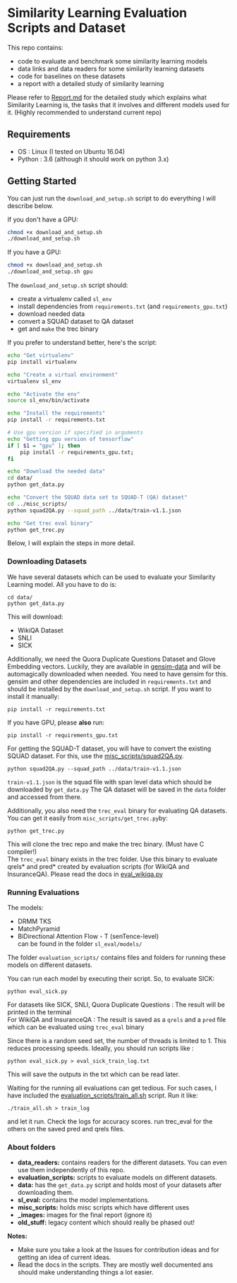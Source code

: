 # Similarity Learning Evaluation Scripts and Dataset
This repo contains:
- code to evaluate and benchmark some similarity learning models
- data links and data readers for some similarity learning datasets
- code for baselines on these datasets
- a report with a detailed study of similarity learning

Please refer to [Report.md](Report.md) for the detailed study which explains what Similarity Learning is, the tasks that it involves and different models used for it. (Highly recommended to understand current repo)

## Requirements
- OS : Linux (I tested on Ubuntu 16.04)
- Python : 3.6 (although it should work on python 3.x)

## Getting Started

You can just run the `download_and_setup.sh` script to do everything I will describe below.

If you don't have a GPU:

```bash
chmod +x download_and_setup.sh
./download_and_setup.sh
```

If you have a GPU:

```bash
chmod +x download_and_setup.sh
./download_and_setup.sh gpu
```

The `download_and_setup.sh` script should:  
- create a virtualenv called `sl_env`
- install dependencies from `requirements.txt` (and `requirements_gpu.txt`)
- download needed data
- convert a SQUAD dataset to QA dataset
- get and `make` the trec binary


If you prefer to understand better, here's the script:

```bash
echo "Get virtualenv"
pip install virtualenv

echo "Create a virtual environment"
virtualenv sl_env

echo "Activate the env"
source sl_env/bin/activate

echo "Install the requirements"
pip install -r requirements.txt

# Use gpu version if specified in arguments
echo "Getting gpu version of tensorflow"
if [ $1 = "gpu" ]; then 
	pip install -r requirements_gpu.txt;
fi

echo "Download the needed data"
cd data/
python get_data.py

echo "Convert the SQUAD data set to SQUAD-T (QA) dataset"
cd ../misc_scripts/
python squad2QA.py --squad_path ../data/train-v1.1.json

echo "Get trec eval binary"
python get_trec.py
```

Below, I will explain the steps in more detail.


### Downloading Datasets
We have several datasets which can be used to evaluate your Similarity Learning model. All you have to do is:

	cd data/
	python get_data.py

This will download:
- WikiQA Dataset
- SNLI
- SICK

Additionally, we need the Quora Duplicate Questions Dataset and Glove Embedding vectors. Luckily, they are available in [gensim-data](https://github.com/RaRe-Technologies/gensim-data) and will be automagically downloaded when needed. You need to have gensim for this. gensim and other dependencies are included in `requirements.txt` and should be installed by the `download_and_setup.sh` script. If you want to install it manually:

`pip install -r requirements.txt`

If you have GPU, please **also** run:  

`pip install -r requirements_gpu.txt`

For getting the SQUAD-T dataset, you will have to convert the existing SQUAD dataset. For this, use the [misc_scripts/squad2QA.py](https://github.com/aneesh-joshi/Similarity-Learning-Evaluation-Scripts/blob/master/misc_scripts/squad2QA.py).

	python squad2QA.py --squad_path ../data/train-v1.1.json

`train-v1.1.json` is the squad file with span level data which should be downloaded by `get_data.py`
The QA dataset will be saved in the `data` folder and accessed from there.

Additionally, you also need the `trec_eval` binary for evaluating QA datasets. You can get it easily from `misc_scripts/get_trec.py`by:

	python get_trec.py

This will clone the trec repo and make the trec binary. (Must have C compiler!)  
The `trec_eval` binary exists in the trec folder. Use this binary to evaluate qrels* and pred* created by evaluation scripts (for WikiQA and InsuranceQA). Please read the docs in [eval_wikiqa.py](https://github.com/aneesh-joshi/Similarity-Learning-Evaluation-Scripts/blob/master/evaluation_scripts/WikiQA/eval_wikiqa.py)

### Running Evaluations
The models:  
- DRMM TKS
- MatchPyramid
- BiDirectional Attention Flow - T (senTence-level)  
can be found in the folder `sl_eval/models/`

The folder `evaluation_scripts/` contains files and folders for running these models on different datasets.

You can run each model by executing their script. So, to evaluate SICK:

	python eval_sick.py

For datasets like SICK, SNLI, Quora Duplicate Questions : The result will be printed in the terminal  
For WikiQA and InsuranceQA : The result is saved as a `qrels` and a `pred` file which can be evaluated using `trec_eval` binary

Since there is a random seed set, the number of threads is limited to 1. This reduces processing speeds.
Ideally, you should run scripts like :

	python eval_sick.py > eval_sick_train_log.txt

This will save the outputs in the txt which can be read later.

Waiting for the running all evaluations can get tedious. For such cases, I have included the [evaluation_scripts/train_all.sh](https://github.com/aneesh-joshi/Similarity-Learning-Evaluation-Scripts/blob/master/evaluation_scripts/runall.sh) script. Run it like:

	./train_all.sh > train_log

and let it run. Check the logs for accuracy scores. run trec_eval for the others on the saved pred and qrels files.

### About folders
- **data_readers:** contains readers for the different datasets. You can even use them independently of this repo.
- **evaluation_scripts:** scripts to evaluate models on different datasets.
- **data:** has the `get_data.py` script and holds most of your datasets after downloading them.
- **sl_eval:** contains the model implementations.
- **misc_scripts:** holds misc scripts which have different uses
- **_images:** images for the final report (ignore it)
- **old_stuff:** legacy content which should really be phased out!


**Notes:**
- Make sure you take a look at the Issues for contribution ideas and for getting an idea of current ideas.
- Read the docs in the scripts. They are mostly well documented ans should make understanding things a lot easier.
